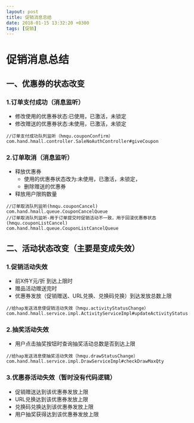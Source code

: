 ```yaml
---
layout: post
title: 促销消息总结
date: 2018-01-15 13:32:20 +0300
tags: [促销]
---
```

# 促销消息总结
## 一、优惠券的状态改变
### 1.订单支付成功（消息监听）
- 修改使用的优惠券状态:已使用，已激活，未锁定
- 修改赠送的优惠券状态:未使用，已激活，未锁定
```
//订单支付成功队列监听（hmqu.couponConfirm）
com.hand.hmall.controller.SaleNoAuthController#giveCoupon
```
### 2.订单取消（消息监听）
- 释放优惠券
    - 使用的优惠券状态改为:未使用，已激活，未锁定，
    - 删除赠送的优惠券
- 释放用户限购数量

```
//订单取消队列监听(hmqu.couponCancel)
com.hand.hmall.queue.CouponCancelQueue
//订单取消队列监听-用于订单提交时促销活动不一致，用于回滚优惠券状态(hmqu.couponListCancel)
com.hand.hmall.queue.CouponListCancelQueue
```

## 二、活动状态改变（主要是变成失效）
### 1.促销活动失效
- 前X件Y元/折 到达上限时
- 赠品活动赠送完时
- 优惠券发放（促销赠送、URL兑换、兑换码兑换）到达发放总数上限

```
//给hap发送消息使促销活动失效（hmqu.activityStatusChange）
com.hand.hmall.service.impl.ActivityServiceImpl#updateActivityStatus
```
### 2.抽奖活动失效
- 用户点击抽奖按钮时查询抽奖活动总数是否到达上限
```
//给hap发送消息使抽奖活动失效（hmqu.drawStatusChange）
com.hand.hmall.service.impl.DrawServiceImpl#checkDrawMaxQty
```

### 3.优惠券活动失效（暂时没有代码逻辑）
- 促销赠送达到该优惠券发放上限
- URL兑换达到该优惠券发放上限
- 兑换码兑换达到该优惠券发放上限
- 用户抽奖获得达到该优惠券发放上限
